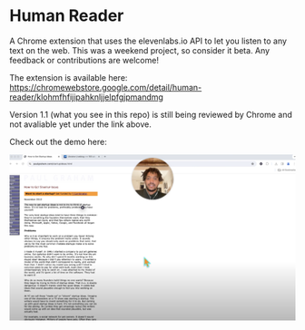 # Human Reader

A Chrome extension that uses the elevenlabs.io API to let you listen to any text on the web. This was a weekend project, so consider it beta. Any feedback or contributions are welcome! 

The extension is available here: https://chromewebstore.google.com/detail/human-reader/klohmfhfijipahknljjelpfgjpmandmg

Version 1.1 (what you see in this repo) is still being reviewed by Chrome and not avaliable yet under the link above. 

Check out the demo here:

[![Thumbnail for video](images/thumbnail.png)](https://www.youtube.com/watch?v=p7fsviz4Fm8)
